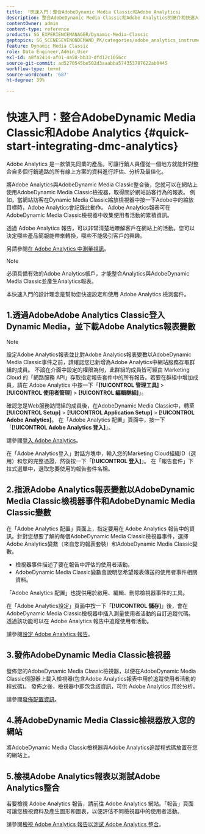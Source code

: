 ```yaml
---
title: 「快速入門：整合AdobeDynamic Media Classic和Adobe Analytics」
description: 整合AdobeDynamic Media Classic和Adobe Analytics的簡介和快速入門，可協助您快速上手並執行。
contentOwner: admin
content-type: reference
products: SG_EXPERIENCEMANAGER/Dynamic-Media-Classic
geptopics: SG_SCENESEVENONDEMAND_PK/categories/adobe_analytics_instrumentation_kit
feature: Dynamic Media Classic
role: Data Engineer,Admin,User
exl-id: a8fa2414-af01-4a58-bb33-dfd12c1056cc
source-git-commit: ad5270545be502d3aaabba574353787622ab0445
workflow-type: tm+mt
source-wordcount: '687'
ht-degree: 39%

---
```


# 快速入門：整合AdobeDynamic Media Classic和Adobe Analytics {#quick-start-integrating-dmc-analytics}

Adobe Analytics 是一款領先同業的產品，可讓行銷人員僅從一個地方就能針對整合自多個行銷通路的所有線上方案的資料進行評估、分析及最佳化。

將Adobe Analytics與AdobeDynamic Media Classic整合後，您就可以在網站上使用AdobeDynamic Media Classic檢視器，取得關於網站訪客行為的報表。 例如，當網站訪客在Dynamic Media Classic縮放檢視器中按一下Adobe中的縮放目標時，Adobe Analytics會記錄此動作。 Adobe Analytics報表可在AdobeDynamic Media Classic檢視器中收集使用者活動的累積資訊。

透過 Adobe Analytics 報告，可以非常清楚地瞭解客戶在網站上的活動。您可以決定哪些產品簡報能帶來轉換，哪些不能吸引客戶的興趣。

另請參閱[在 Adobe Analytics 中測量視訊](https://experienceleague.adobe.com/docs/media-analytics/using/media-overview.html)。

>[!NOTE]
>
>必須具備有效的Adobe Analytics帳戶，才能整合Analytics與AdobeDynamic Media Classic並產生Analytics報表。

本快速入門的設計理念是幫助您快速設定和使用 Adobe Analytics 檢測套件。

## 1.透過AdobeAdobe Analytics Classic登入Dynamic Media，並下載Adobe Analytics報表變數

>[!NOTE]
>
>設定Adobe Analytics報表並比對Adobe Analytics報表變數以AdobeDynamic Media Classic事件之前，請確認您已新增為Adobe Analytics中網站服務存取群組的成員。 不論在介面中設定的權限為何，此群組的成員皆可經由 Marketing Cloud 的「網路服務 API」存取指定報告套件中的所有報告。若要在群組中增加成員，請在 Adobe Analytics 中按一下「**[!UICONTROL 管理工具]** > **[!UICONTROL 使用者管理]** > **[!UICONTROL 編輯群組]**」。

確認您是Web服務訪問組的成員後，在AdobeDynamic Media Classic中，轉至&#x200B;**[!UICONTROL Setup]** > **[!UICONTROL Application Setup]** > **[!UICONTROL Adobe Analytics]**。 在「Adobe Analytics 配置」頁面中，按一下「**[!UICONTROL Adobe Analytics 登入]**」。

請參閱[登入 Adobe Analytics](log-analytics.md#log_in_to_adobe_analytics)。

在「Adobe Analytics登入」對話方塊中，輸入您的Marketing Cloud組織ID（選用）和您的完整憑證，然後按一下「**[!UICONTROL 登入]**」。 在「報告套件」下拉式選單中，選取您要使用的報告套件名稱。

## 2.指派Adobe Analytics報表變數以AdobeDynamic Media Classic檢視器事件和AdobeDynamic Media Classic變數

在「Adobe Analytics 配置」頁面上，指定要用在 Adobe Analytics 報告中的資訊。針對您想要了解的每個AdobeDynamic Media Classic檢視器事件，選擇Adobe Analytics變數（來自您的報表套裝）和AdobeDynamic Media Classic變數。

* 檢視器事件描述了要在報告中評估的使用者活動。
* AdobeDynamic Media Classic變數會說明您希望報表傳送的使用者事件相關資料。

「Adobe Analytics 配置」也提供用於啟用、編輯、刪除檢視器事件的工具。

在「Adobe Analytics設定」頁面中按一下「**[!UICONTROL 儲存]**」後，會在AdobeDynamic Media Classic檢視器中插入測量使用者活動的自訂追蹤代碼。 透過該功能可以在 Adobe Analytics 報告中追蹤使用者活動。

請參閱[設定 Adobe Analytics 報告](configuring-analytics-reports.md#configuring_adobe_analytics_reports)。

## 3.發佈AdobeDynamic Media Classic檢視器

發佈您的AdobeDynamic Media Classic檢視器，以便在AdobeDynamic Media Classic伺服器上載入檢視器(包含Adobe Analytics報表中用於追蹤使用者活動的程式碼)。 發佈之後，檢視器中即包含該資訊，可供 Adobe Analytics 用於分析。

請參閱[發佈配置資訊](publishing-analytics-configuration-information.md#publishing_adobe_analytics_configuration_information)。

## 4.將AdobeDynamic Media Classic檢視器放入您的網站

將AdobeDynamic Media Classic檢視器與Adobe Analytics追蹤程式碼放置在您的網站上。

## 5.檢視Adobe Analytics報表以測試Adobe Analytics整合

若要檢視 Adobe Analytics 報告，請前往 Adobe Analytics 網站。「報告」頁面可讓您檢視資料及產生圖形和圖表，以便評估不同檢視器中的使用者活動。

請參閱[檢視 Adobe Analytics 報告以測試 Adobe Analytics 整合](testing-integration-viewing-analytics-report.md#testing_the_integration_by_viewing_an_adobe_analytics_report)。
